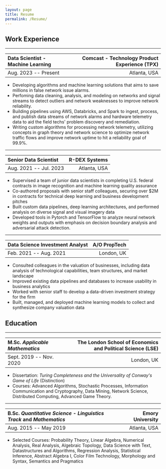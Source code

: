 ```yaml
---
layout: page
title: Resume
permalink: /Resume/
---
```

## Work Experience

---

|Data Scientist - Machine Learning |Comcast - Technology Product Experience (TPX)  |
| :--- | ---: | 
| Aug. 2023 -- Present | Atlanta, USA|

- Developing algorithms and machine learning solutions that aims to save millions in false network issue alarms.
- Perfoming data cleaning, analysis, and modeling on networks and signal streams to detect outliers and network weaknesses to improve network reliability.
- Building pipelines using AWS, Databricks, and Spark to ingest, process, and publish data streams of network alarms and hardware telemetry data to aid the field techs' problem discovery and remediation.
- Writing custom algorithms for processing network telemetry, utilizing concepts in graph theory and network science to optimize network traffic flows and improve network uptime to hit a reliability goal of 99.9%.

---

|Senior Data Scientist | R-DEX Systems|
| :--- | ---: |  
|Aug. 2021 -- Jul. 2023 | Atlanta, USA| 

- Supervised a team of junior data scientists in completing U.S. federal contracts in image recognition and machine learning quality assurance
- Co-authored proposals with senior staff colleagues, securing over \$2M in contracts for technical deep learning and business development pitches
- Built custom data pipelines, deep learning architectures, and performed analysis on diverse signal and visual imagery data
- Developed tools in Pytorch and TensorFlow to analyze neural network weights and outputs with emphasis on decision boundary analysis and adversarial attack detection.

---

|Data Science Investment Analyst | A/O PropTech|
| :--- | ---: | 
|Feb. 2021 -- Aug. 2021| London, UK|

- Consulted colleagues in the valuation of businesses, including data analysis of technological capabilities, team structures, and market landscape
- Improved existing data pipelines and databases to increase usability in business analytics
- Worked with senior staff to develop a data-driven investment strategy for the firm
- Built, managed, and deployed machine learning models to collect and synthesize company valuation data

## Education

---

|M.Sc. *Applicable Mathematics* | The London School of Economics and Political Science (LSE)|
| :--- | ---: |  
|Sept. 2019 -- Nov. 2020 | London, UK|

- Dissertation: *Turing Completeness and the Universality of Conway's Game of Life* (Distinction)
- Courses: Advanced Algorithms, Stochastic Processes, Information Communication and Cryptography, Data Mining, Network Science, Distributed Computing, Advanced Game Theory.

---

|B.Sc. *Quantitative Science - Linguistics Track* and *Mathematics* | Emory University|
| :--- | ---: |  
|Aug. 2015 -- May 2019 | Atlanta, USA|

- Selected Courses: Probability Theory, Linear Algebra, Numerical Analysis, Real Analysis, Algebraic Topology, Data Science with Text, Datastructures and Algorithms, Regression Analysis, Statistical Inference, Abstract Algebra I, Color Film Technology, Morphology and Syntax, Semantics and Pragmatics